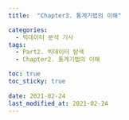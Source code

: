 ```yaml
---
title:  "Chapter3. 통계기법의 이해"

categories:
  - 빅데이터 분석 기사
tags:
  - Part2. 빅데이터 탐색
  - Chapter2. 통계기법의 이해

toc: true
toc_sticky: true
 
date: 2021-02-24
last_modified_at: 2021-02-24
---
```

